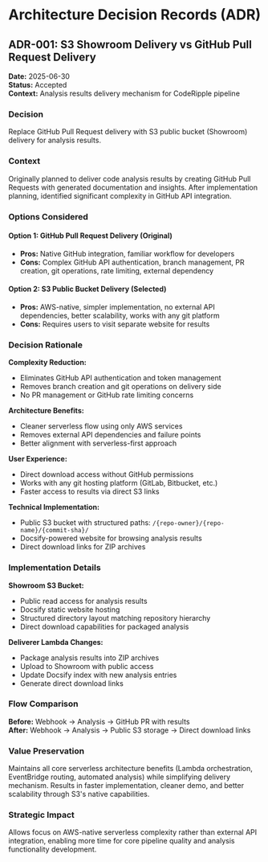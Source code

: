 # Architecture Decision Records (ADR)

## ADR-001: S3 Showroom Delivery vs GitHub Pull Request Delivery

**Date:** 2025-06-30  
**Status:** Accepted  
**Context:** Analysis results delivery mechanism for CodeRipple pipeline

### Decision
Replace GitHub Pull Request delivery with S3 public bucket (Showroom) delivery for analysis results.

### Context
Originally planned to deliver code analysis results by creating GitHub Pull Requests with generated documentation and insights. After implementation planning, identified significant complexity in GitHub API integration.

### Options Considered

#### Option 1: GitHub Pull Request Delivery (Original)
- **Pros:** Native GitHub integration, familiar workflow for developers
- **Cons:** Complex GitHub API authentication, branch management, PR creation, git operations, rate limiting, external dependency

#### Option 2: S3 Public Bucket Delivery (Selected)
- **Pros:** AWS-native, simpler implementation, no external API dependencies, better scalability, works with any git platform
- **Cons:** Requires users to visit separate website for results

### Decision Rationale

**Complexity Reduction:**
- Eliminates GitHub API authentication and token management
- Removes branch creation and git operations on delivery side
- No PR management or GitHub rate limiting concerns

**Architecture Benefits:**
- Cleaner serverless flow using only AWS services
- Removes external API dependencies and failure points
- Better alignment with serverless-first approach

**User Experience:**
- Direct download access without GitHub permissions
- Works with any git hosting platform (GitLab, Bitbucket, etc.)
- Faster access to results via direct S3 links

**Technical Implementation:**
- Public S3 bucket with structured paths: `/{repo-owner}/{repo-name}/{commit-sha}/`
- Docsify-powered website for browsing analysis results
- Direct download links for ZIP archives

### Implementation Details

**Showroom S3 Bucket:**
- Public read access for analysis results
- Docsify static website hosting
- Structured directory layout matching repository hierarchy
- Direct download capabilities for packaged analysis

**Deliverer Lambda Changes:**
- Package analysis results into ZIP archives
- Upload to Showroom with public access
- Update Docsify index with new analysis entries
- Generate direct download links

### Flow Comparison

**Before:** Webhook → Analysis → GitHub PR with results  
**After:** Webhook → Analysis → Public S3 storage → Direct download links

### Value Preservation
Maintains all core serverless architecture benefits (Lambda orchestration, EventBridge routing, automated analysis) while simplifying delivery mechanism. Results in faster implementation, cleaner demo, and better scalability through S3's native capabilities.

### Strategic Impact
Allows focus on AWS-native serverless complexity rather than external API integration, enabling more time for core pipeline quality and analysis functionality development.

